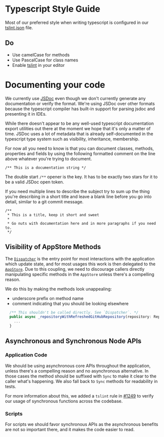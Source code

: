 # Typescript Style Guide

Most of our preferred style when writing typescript is configured in our [tslint.json](../../tslint.json) file.

## Do
 - Use camelCase for methods
 - Use PascalCase for class names
 - Enable [tslint](https://palantir.github.io/tslint/usage/third-party-tools/) in your editor

# Documenting your code

We currently use [JSDoc](http://usejsdoc.org/) even though we don't currently generate any documentation or
verify the format. We're using JSDoc over other formats because the typescript compiler has built-in support
for parsing jsdoc and presenting it in IDEs.

While there doesn't appear to be any well-used typescript documentation export utilities out there at the
moment we hope that it's only a matter of time. JSDoc uses a lot of metadata that is already self-documented
in the typescript type system such as visibility, inheritance, membership.

For now all you need to know is that you can document classes, methods, properties and fields by using the
following formatted comment on the line above whatever you're trying to document.

```
/** This is a documentation string */
```

The double start `/**` opener is the key. It has to be exactly two stars for it to be a valid JSDoc open token.

If you need multiple lines to describe the subject try to sum up the thing you're describing in a short title
and leave a blank line before you go into detail, similar to a git commit message.

```
/**
 * This is a title, keep it short and sweet
 *
 * Go nuts with documentation here and in more paragraphs if you need to.
 */
```

## Visibility of AppStore Methods

The [`Dispatcher`](https://github.com/desktop/desktop/blob/master/app/src/lib/dispatcher/dispatcher.ts)
is the entry point for most interactions with the application which update state,
and for most usages this work is then delegated to the [`AppStore`](https://github.com/desktop/desktop/blob/master/app/src/lib/dispatcher/app-store.ts).
Due to this coupling, we need to discourage callers directly manipulating
specific methods in the `AppStore` unless there's a compelling reason.

We do this by making the methods look unappealing:

 - underscore prefix on method name
 - comment indicating that you should be looking elsewhere

```ts
  /** This shouldn't be called directly. See `Dispatcher`. */
  public async _repositoryWithRefreshedGitHubRepository(repository: Repository): Promise<Repository> {
    ...
  }
```

## Asynchronous and Synchronous Node APIs

### Application Code

We should be using asynchronous core APIs throughout the application, unless
there's a compelling reason and no asynchronous alternative. In those cases the
method should be suffixed with `Sync` to make it clear to the caller what's
happening. We also fall back to `Sync` methods for readability in tests.

For more information about this, we added a `tslint` rule in
[#1249](https://github.com/desktop/desktop/pull/1249) to verify our usage of
synchronous functions across the codebase.

### Scripts

For scripts we should favor synchronous APIs as the asynchronous benefits are
not so important there, and  it makes the code easier to read.

